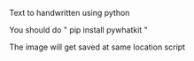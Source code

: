Text to handwritten using python

You should do " pip install pywhatkit " 

The image will get saved at same location script

